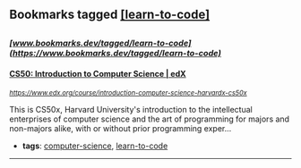 ## Bookmarks tagged [[learn-to-code]](https://www.bookmarks.dev?q=[learn-to-code])

_<sup><sup>[www.bookmarks.dev/tagged/learn-to-code](https://www.bookmarks.dev/tagged/learn-to-code)</sup></sup>_
---
#### [CS50: Introduction to Computer Science | edX](https://www.edx.org/course/introduction-computer-science-harvardx-cs50x)
_<sup>https://www.edx.org/course/introduction-computer-science-harvardx-cs50x</sup>_

This is CS50x, Harvard University's introduction to the intellectual enterprises of computer science and the art of programming for majors and non-majors alike, with or without prior programming exper...
* **tags**: [computer-science](../tagged/computer-science.md), [learn-to-code](../tagged/learn-to-code.md)
---
